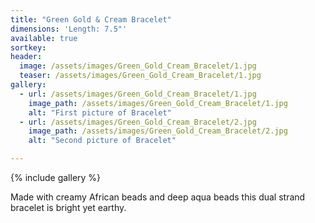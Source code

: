 ```yaml
---
title: "Green Gold & Cream Bracelet"
dimensions: 'Length: 7.5"'
available: true
sortkey: 
header:
  image: /assets/images/Green_Gold_Cream_Bracelet/1.jpg
  teaser: /assets/images/Green_Gold_Cream_Bracelet/1.jpg
gallery:
  - url: /assets/images/Green_Gold_Cream_Bracelet/1.jpg
    image_path: /assets/images/Green_Gold_Cream_Bracelet/1.jpg
    alt: "First picture of Bracelet"
  - url: /assets/images/Green_Gold_Cream_Bracelet/2.jpg
    image_path: /assets/images/Green_Gold_Cream_Bracelet/2.jpg
    alt: "Second picture of Bracelet"

---
```



{% include gallery %}

Made with creamy African beads and deep aqua beads this dual strand bracelet is bright yet earthy. 
